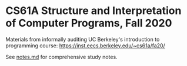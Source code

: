 
# CS61A Structure and Interpretation of Computer Programs, Fall 2020

Materials from informally auditing UC Berkeley's introduction to programming course: https://inst.eecs.berkeley.edu/~cs61a/fa20/ 

See [notes.md](https://github.com/shrimpactivity/cs61a/blob/master/notes.md) for comprehensive study notes. 

